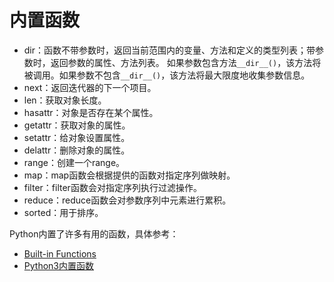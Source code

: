 # 内置函数

- dir：函数不带参数时，返回当前范围内的变量、方法和定义的类型列表；带参数时，返回参数的属性、方法列表。
如果参数包含方法`__dir__()`，该方法将被调用。如果参数不包含`__dir__()`，该方法将最大限度地收集参数信息。
- next：返回迭代器的下一个项目。
- len：获取对象长度。
- hasattr：对象是否存在某个属性。
- getattr：获取对象的属性。
- setattr：给对象设置属性。
- delattr：删除对象的属性。
- range：创建一个range。
- map：map函数会根据提供的函数对指定序列做映射。
- filter：filter函数会对指定序列执行过滤操作。
- reduce：reduce函数会对参数序列中元素进行累积。
- sorted：用于排序。

Python内置了许多有用的函数，具体参考：

- [Built-in Functions](https://docs.python.org/3/library/functions.html)
- [Python3内置函数](http://www.runoob.com/python3/python3-built-in-functions.html)
